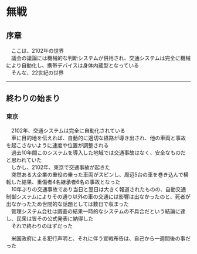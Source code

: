 # 無戦

## 序章

　ここは、2102年の世界  
　議会の議論には機械的な判断システムが併用され、交通システムは完全に機械により自動化し、携帯デバイスは身体内蔵型となっている  
　そんな、22世紀の世界  

---

## 終わりの始まり

### 東京

　2102年、交通システムは完全に自動化されている  
　車に目的地を伝えれば、自動的に適切な経路が導き出され、他の車両と事故を起こさないように速度や位置が調整される  
　過去10年間このシステムを導入した地域では交通事故はなく、安全なものだと思われていた  
　しかし、2102年、東京で交通事故が起きた  
　突然ある大企業の重役の乗った車両がスピンし、周辺5台の車を巻き込んで横転した結果、重傷者4名継承者6名の事故となった  
　10年ぶりの交通事故であり当日と翌日は大きく報道されたものの、自動交通制御システムによりその通り以外の車の交通には影響は出なかったのと、死者が出なかったため世間的な話題としては数日で収まった  
　管理システム会社は調査の結果一時的なシステムの不具合だという結論に達し、民衆は皆その公式発表に納得した  
　それで終わりのはずだった  
  
　米国政府による犯行声明と、それに伴う宣戦布告は、自己から一週間後の事だった  